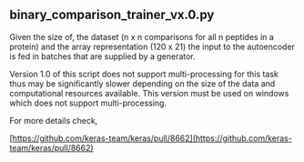 ## binary_comparison_trainer_vx.0.py

Given the size of, the dataset (n x n comparisons for all n peptides in a protein) and the array representation (120 x 21) the input to the autoencoder is fed in batches that are supplied by a generator. 

Version 1.0 of this script does not support multi-processing for this task thus may be significantly slower depending on the size of the data and computational resources available. This version must be used on windows which does not support multi-processing.

For more details check,

[https://github.com/keras-team/keras/pull/8662](https://github.com/keras-team/keras/pull/8662)


